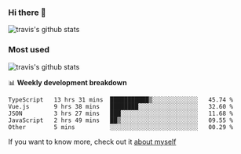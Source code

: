 ### Hi there 👋

<!--
**HondryTravis/HondryTravis** is a ✨ _special_ ✨ repository because its `README.md` (this file) appears on your GitHub profile.

Here are some ideas to get you started:

- 🔭 I’m currently working on ...
- 🌱 I’m currently learning ...
- 👯 I’m looking to collaborate on ...
- 🤔 I’m looking for help with ...
- 💬 Ask me about ...
- 📫 How to reach me: ...
- 😄 Pronouns: ...
- ⚡ Fun fact: ...
-->

![travis's github stats](https://github-readme-stats.vercel.app/api?username=HondryTravis&hide=stars)
### Most used
![travis's github stats](https://github-readme-stats.anuraghazra1.vercel.app/api/top-langs/?username=HondryTravis&layout=compact&hide_title=true)

📊 **Weekly development breakdown**

<!--START_SECTION:waka-->

```text
TypeScript   13 hrs 31 mins  ███████████▒░░░░░░░░░░░░░   45.74 %
Vue.js       9 hrs 38 mins   ████████░░░░░░░░░░░░░░░░░   32.60 %
JSON         3 hrs 27 mins   ███░░░░░░░░░░░░░░░░░░░░░░   11.68 %
JavaScript   2 hrs 49 mins   ██▒░░░░░░░░░░░░░░░░░░░░░░   09.55 %
Other        5 mins          ░░░░░░░░░░░░░░░░░░░░░░░░░   00.29 %
```

<!--END_SECTION:waka-->

If you want to know more, check out it [about myself](https://hondrytravis.github.io/)
